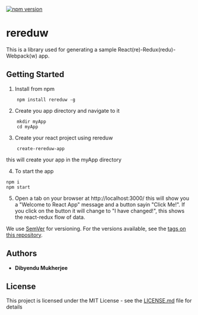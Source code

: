 [![npm version](https://badge.fury.io/js/rereduw.svg)](https://badge.fury.io/js/rereduw)

# rereduw

This is a library used for generating a sample React(re)-Redux(redu)-Webpack(w) app.

## Getting Started
1) Install from npm
```
    npm install rereduw -g
```
2) Create you app directory and navigate to it

```
    mkdir myApp
    cd myApp
```
3) Create your react project using rereduw

```
    create-rereduw-app
```
this will create your app in the myApp directory

4) To start the app 

```
npm i
npm start

```
5) Open a tab on your browser at http://localhost:3000/ 
this will show you a "Welcome to React App" message and a button sayin "Click Me!".
If you click on the button it will change to "I have changed!", this shows the react-redux flow
of data.



We use [SemVer](http://semver.org/) for versioning. For the versions available, see the [tags on this repository](https://github.com/your/project/tags). 

## Authors

* **Dibyendu Mukherjee** 

## License

This project is licensed under the MIT License - see the [LICENSE.md](LICENSE.md) file for details

